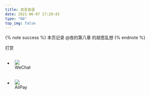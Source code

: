 ```yaml
---
title: 自言自语
date: 2021-06-07 17:29:43
type: "bb"
top_img: false
---
```


<script data-pjax>window.TWIKOO_MAGIC_PATH="自言自语"</script>

{% note success %}
本页记录 @夜的第八章 的胡思乱想
{% endnote %}

<!--  自言自语  -->
<div id='speak'>
<!-- 使用markdown渲染 -->
<!-- <script type="text/javascript" src="https://cdn.jsdelivr.net/npm/nanshen/js/blog/bb/ispeak-bber.min.js" charset="utf-8" ></script> -->
<!-- 不使用markdown渲染 -->
<!-- <script type="text/javascript" src="https://cdn.jsdelivr.net/npm/ispeak-bber/ispeak-bber.min.js" charset="utf-8" ></script> -->
<!-- 时间转换 -->
<script type="text/javascript" src="/js/timeago.min.js" charset="utf-8" ></script>


<script type="text/javascript" src="/js/ispeak-bber.min.js" charset="utf-8" ></script>

<!--
<script type="text/javascript" src="https://cdn.jsdelivr.net/gh/kuole-o/bber-ispeak@main/dist/ispeak-bber.min.js" charset="utf-8" ></script>
-->

<!-- 不使用markdown渲染，调整css样式后的js
<script type="text/javascript" src="https://cdn.guole.fun/js/ispeak-bber%401.4.2.4.min.js" charset="utf-8" ></script> -->
<!-- 解析微信表情（参考：https://github.com/buddys/qq-wechat-emotion-parser） -->
<!-- <script src="https://cdn.jsdelivr.net/gh/buddys/qq-wechat-emotion-parser@master/dist/qq-wechat-emotion-parser.min.js"></script> -->
<script>
ispeakBber
    .init({
        el: '#speak', // 容器选择器
        name: '夜的第八章 🦄', // 显示的昵称
        envId: 'blogpkly-13278c', // 环境id
        region: 'ap-shanghai', // 腾讯云地址，默认为上海
        limit: 9, // 每次加载的条数，默认为5
        avatar: '/img/gl.jpg', // 头像地址
        fromColor:'rgb(245, 150, 170)', // 下方标签背景颜色 默认 rgb(245, 150, 170)
        loadingImg: '/img/loading1.gif', // 自定义loading的图片，示例值为默认值
        dbName:'talks' // 数据的名称，默认talks，避免有人的命名不是这个，所以加入此配置字段。
    })
    .then(function() {
        // 哔哔加载完成后的回调函数，你可以写你自己的功能
        console.log('哔哔 加载完成')
    })
</script>
</div>

<!-- 分享按钮 -->
<div class="share-component" data-sites="facebook,twitter,weibo,wechat,qq,douban" data-wechat-qrcode-title="微信分享" data-wechat-qrcode-helper="<p>微信扫一扫，分享本篇给朋友</p>" ></div>
<!--  css & js -->
<link rel="stylesheet" href="https://cdn.jsdelivr.net/npm/social-share.js/dist/css/share.min.css" media="all" onload="this.media='all'">
<script src="https://cdn.guole.fun/js/social-share%401.1.1.min.js" defer=""></script>

<!-- 打赏按钮 -->
<div class="post-reward">
  <div class="reward-button button--animated">
    <i class="fas fa-qrcode"></i>打赏</div>
  <div class="reward-main">
    <ul class="reward-all">
      <li class="reward-item">
          <img class="post-qr-code-img entered loaded" src="/img/wechat.png" ></a>
        <div class="post-qr-code-desc">WeChat</div></li>
      <li class="reward-item">
          <img class="post-qr-code-img entered loaded" src="/img/alipay.png" ></a>
        <div class="post-qr-code-desc">AliPay</div></li>
    </ul>
  </div>
</div>
<style>
  .img-alt.is-center::before {content: "" !important;}
  #article-container ul > li:not(.tab)::before {
    top: unset !important;
    width: unset !important;
    height: unset !important;
    border: unset !important;
    border-radius: unset !important;
    background: unset !important;
    content: unset !important;
    line-height: unset !important;
}
#article-container ol, #article-container ul {
  padding: 0 8px !important;
}
.reward-item {
  padding: 1rem .5rem !important;
}
/*
#article-container a.fancybox {
  margin: 0 auto !important;
  display:block !important;
} */
</style>

<!-- 评分按钮 -->
<div id="wpac-rating"></div>
<script type="text/javascript">
wpac_init = window.wpac_init || [];
wpac_init.push({widget: 'Rating', id: 31474});
(function() {
    if ('WIDGETPACK_LOADED' in window) return;
    WIDGETPACK_LOADED = true;
    var mc = document.createElement('script');
    mc.type = 'text/javascript';
    mc.async = true;
    mc.src = 'https://embed.widgetpack.com/widget.js';
    var s = document.getElementsByTagName('script')[0]; s.parentNode.insertBefore(mc, s.nextSibling);
})();
</script>